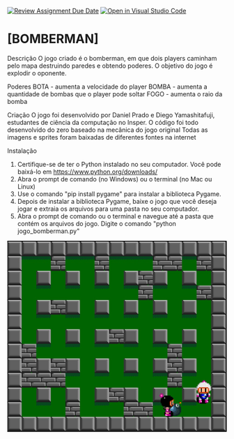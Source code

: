 [![Review Assignment Due Date](https://classroom.github.com/assets/deadline-readme-button-24ddc0f5d75046c5622901739e7c5dd533143b0c8e959d652212380cedb1ea36.svg)](https://classroom.github.com/a/F62_0SL3)
[![Open in Visual Studio Code](https://classroom.github.com/assets/open-in-vscode-718a45dd9cf7e7f842a935f5ebbe5719a5e09af4491e668f4dbf3b35d5cca122.svg)](https://classroom.github.com/online_ide?assignment_repo_id=10912194&assignment_repo_type=AssignmentRepo)
# [BOMBERMAN]

Descrição 
O jogo criado é o bomberman, em que dois players caminham pelo mapa destruindo paredes e obtendo poderes. O objetivo do jogo é explodir o oponente.

Poderes
BOTA - aumenta a velocidade do player
BOMBA - aumenta a quantidade de bombas que o player pode soltar
FOGO - aumenta o raio da bomba


Criação
O jogo foi desenvolvido por Daniel Prado e Diego Yamashitafuji, estudantes de ciência da computação no Insper.
O código foi todo desenvolvido do zero baseado na mecânica do jogo original
Todas as imagens e sprites foram baixadas de diferentes fontes na internet

Instalação
1. Certifique-se de ter o Python instalado no seu computador. Você pode baixá-lo em https://www.python.org/downloads/ 
2. Abra o prompt de comando (no Windows) ou o terminal (no Mac ou Linux)
3. Use o comando "pip install pygame" para instalar a biblioteca Pygame. 
4. Depois de instalar a biblioteca Pygame, baixe o jogo que você deseja jogar e extraia os arquivos para uma pasta no seu computador.
5. Abra o prompt de comando ou o terminal e navegue até a pasta que contém os arquivos do jogo.
Digite o comando "python jogo_bomberman.py"

![imagem](jogo/img/jogo_readme.jpg)



